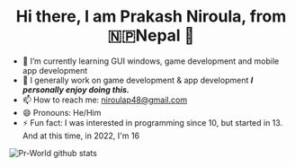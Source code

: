 <h1 align='center'> Hi there, I am Prakash Niroula, from 🇳🇵Nepal  👋</h1>

- 🌱 I’m currently learning GUI windows, game development and mobile app development
- 🔭 I generally work on game development & app development ***I personally enjoy doing this.***
- 📫 How to reach me: niroulap48@gmail.com
- 😄 Pronouns: He/Him
- ⚡ Fun fact: I was interested in programming since 10, but started in 13. And at this time, in 2022, I'm 16

![Pr-World github stats](https://github-readme-stats.vercel.app/api?username=Pr-World&show_icons=true)
